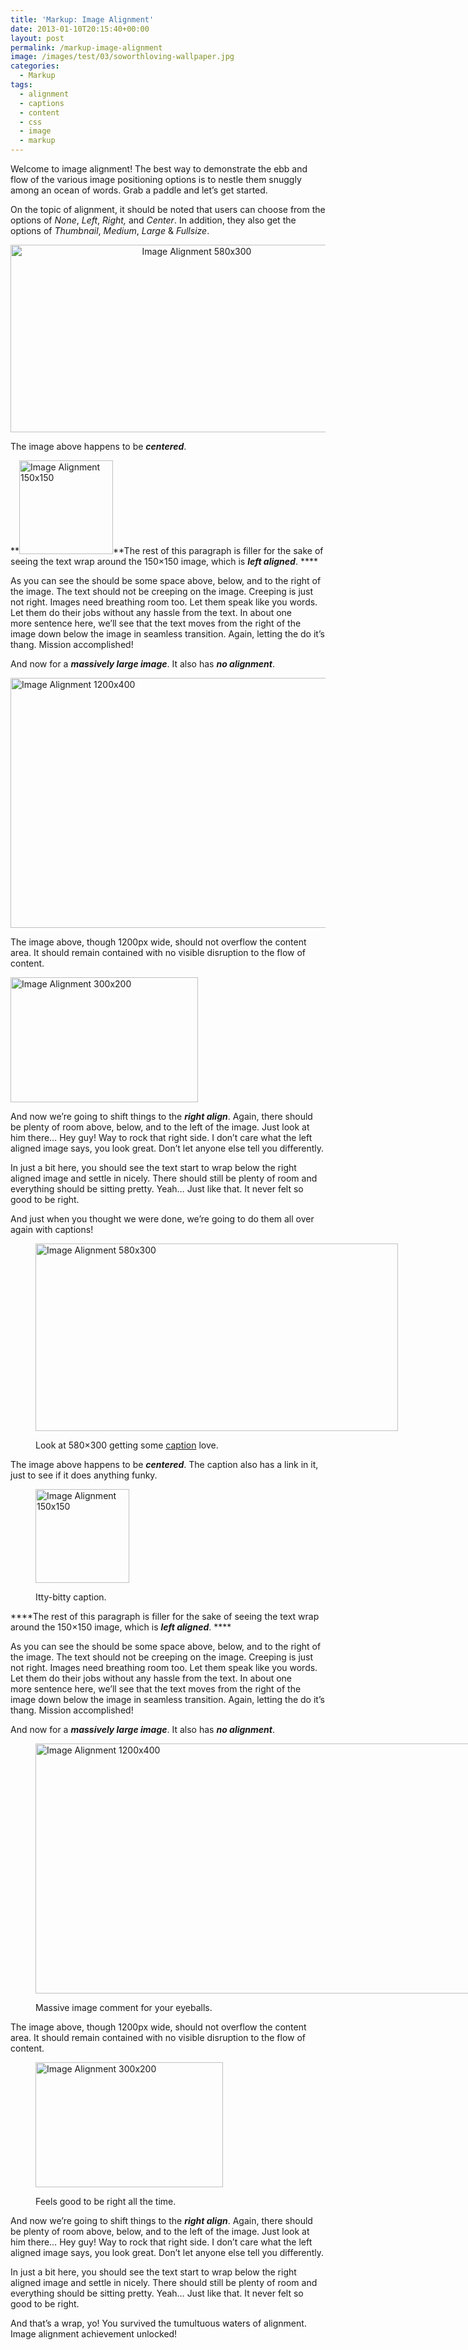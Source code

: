 ```yaml
---
title: 'Markup: Image Alignment'
date: 2013-01-10T20:15:40+00:00
layout: post
permalink: /markup-image-alignment
image: /images/test/03/soworthloving-wallpaper.jpg
categories:
  - Markup
tags:
  - alignment
  - captions
  - content
  - css
  - image
  - markup
---
```

Welcome to image alignment! The best way to demonstrate the ebb and flow of the various image positioning options is to nestle them snuggly among an ocean of words. Grab a paddle and let’s get started.

On the topic of alignment, it should be noted that users can choose from the options of _None_, _Left_, _Right,_ and _Center_. In addition, they also get the options of _Thumbnail_, _Medium_, _Large_ & _Fullsize_.

<p style="text-align:center;">
  <img class="size-full aligncenter" title="Image Alignment 580x300" alt="Image Alignment 580x300" src="http://michaelnordmeyer.github.io/images/test/03/image-alignment-580x300.jpg" width="580" height="300">
</p>

The image above happens to be _**centered**_.

**<img class="size-full alignleft" title="Image Alignment 150x150" alt="Image Alignment 150x150" src="http://michaelnordmeyer.github.io/images/test/03/image-alignment-150x150.jpg" width="150" height="150">**The rest of this paragraph is filler for the sake of seeing the text wrap around the 150&#215;150 image, which is _**left aligned**_. ****

As you can see the should be some space above, below, and to the right of the image. The text should not be creeping on the image. Creeping is just not right. Images need breathing room too. Let them speak like you words. Let them do their jobs without any hassle from the text. In about one more sentence here, we’ll see that the text moves from the right of the image down below the image in seamless transition. Again, letting the do it’s thang. Mission accomplished!

And now for a _**massively large image**_. It also has _**no alignment**_.

<img class="alignnone" title="Image Alignment 1200x400" alt="Image Alignment 1200x400" src="http://michaelnordmeyer.github.io/images/test/03/image-alignment-1200x4002.jpg" width="1200" height="400">

The image above, though 1200px wide, should not overflow the content area. It should remain contained with no visible disruption to the flow of content.

<img class="size-full alignright" title="Image Alignment 300x200" alt="Image Alignment 300x200" src="http://michaelnordmeyer.github.io/images/test/03/image-alignment-300x200.jpg" width="300" height="200">

And now we’re going to shift things to the _**right align**_. Again, there should be plenty of room above, below, and to the left of the image. Just look at him there… Hey guy! Way to rock that right side. I don’t care what the left aligned image says, you look great. Don’t let anyone else tell you differently.

In just a bit here, you should see the text start to wrap below the right aligned image and settle in nicely. There should still be plenty of room and everything should be sitting pretty. Yeah… Just like that. It never felt so good to be right.

And just when you thought we were done, we’re going to do them all over again with captions!<figure style="width: 580px" class="caption aligncenter">

<img class="size-full" title="Image Alignment 580x300" alt="Image Alignment 580x300" src="http://michaelnordmeyer.github.io/images/test/03/image-alignment-580x300.jpg" width="580" height="300"><figcaption class="caption-text">Look at 580&#215;300 getting some [caption](http://en.support.wordpress.com/images/image-settings/ "Image Settings") love.</figcaption></figure> 

The image above happens to be _**centered**_. The caption also has a link in it, just to see if it does anything funky.<figure style="width: 150px" class="caption alignleft">

<img class="size-full" title="Image Alignment 150x150" alt="Image Alignment 150x150" src="http://michaelnordmeyer.github.io/images/test/03/image-alignment-150x150.jpg" width="150" height="150"><figcaption class="caption-text">Itty-bitty caption.</figcaption></figure> 

****The rest of this paragraph is filler for the sake of seeing the text wrap around the 150&#215;150 image, which is _**left aligned**_. ****

As you can see the should be some space above, below, and to the right of the image. The text should not be creeping on the image. Creeping is just not right. Images need breathing room too. Let them speak like you words. Let them do their jobs without any hassle from the text. In about one more sentence here, we’ll see that the text moves from the right of the image down below the image in seamless transition. Again, letting the do it’s thang. Mission accomplished!

And now for a _**massively large image**_. It also has _**no alignment**_.<figure style="width: 1200px" class="caption alignnone">

<img title="Image Alignment 1200x400" alt="Image Alignment 1200x400" src="http://michaelnordmeyer.github.io/images/test/03/image-alignment-1200x4002.jpg" width="1200" height="400"><figcaption class="caption-text">Massive image comment for your eyeballs.</figcaption></figure> 

The image above, though 1200px wide, should not overflow the content area. It should remain contained with no visible disruption to the flow of content.<figure style="width: 300px" class="caption alignright">

<img class="size-full" title="Image Alignment 300x200" alt="Image Alignment 300x200" src="http://michaelnordmeyer.github.io/images/test/03/image-alignment-300x200.jpg" width="300" height="200"><figcaption class="caption-text">Feels good to be right all the time.</figcaption></figure> 

And now we’re going to shift things to the _**right align**_. Again, there should be plenty of room above, below, and to the left of the image. Just look at him there… Hey guy! Way to rock that right side. I don’t care what the left aligned image says, you look great. Don’t let anyone else tell you differently.

In just a bit here, you should see the text start to wrap below the right aligned image and settle in nicely. There should still be plenty of room and everything should be sitting pretty. Yeah… Just like that. It never felt so good to be right.

And that’s a wrap, yo! You survived the tumultuous waters of alignment. Image alignment achievement unlocked!